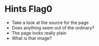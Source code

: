 # Hints Flag0

* Take a look at the source for the page
* Does anything seem out of the ordinary?
* The page looks really plain
* What is that image?
